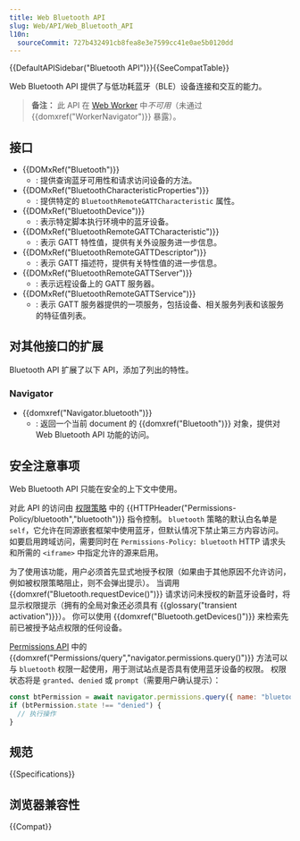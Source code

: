 ```yaml
---
title: Web Bluetooth API
slug: Web/API/Web_Bluetooth_API
l10n:
  sourceCommit: 727b432491cb8fea8e3e7599cc41e0ae5b0120dd
---
```


{{DefaultAPISidebar("Bluetooth API")}}{{SeeCompatTable}}

Web Bluetooth API 提供了与低功耗蓝牙（BLE）设备连接和交互的能力。

> **备注：** 此 API 在 [Web Worker](/zh-CN/docs/Web/API/Web_Workers_API) 中*不可用*（未通过 {{domxref("WorkerNavigator")}} 暴露）。

## 接口

- {{DOMxRef("Bluetooth")}}
  - : 提供查询蓝牙可用性和请求访问设备的方法。
- {{DOMxRef("BluetoothCharacteristicProperties")}}
  - : 提供特定的 `BluetoothRemoteGATTCharacteristic` 属性。
- {{DOMxRef("BluetoothDevice")}}
  - : 表示特定脚本执行环境中的蓝牙设备。
- {{DOMxRef("BluetoothRemoteGATTCharacteristic")}}
  - : 表示 GATT 特性值，提供有关外设服务进一步信息。
- {{DOMxRef("BluetoothRemoteGATTDescriptor")}}
  - : 表示 GATT 描述符，提供有关特性值的进一步信息。
- {{DOMxRef("BluetoothRemoteGATTServer")}}
  - : 表示远程设备上的 GATT 服务器。
- {{DOMxRef("BluetoothRemoteGATTService")}}
  - : 表示 GATT 服务器提供的一项服务，包括设备、相关服务列表和该服务的特征值列表。

## 对其他接口的扩展

Bluetooth API 扩展了以下 API，添加了列出的特性。

### Navigator

- {{domxref("Navigator.bluetooth")}}
  - : 返回一个当前 document 的 {{domxref("Bluetooth")}} 对象，提供对 Web Bluetooth API 功能的访问。

## 安全注意事项

Web Bluetooth API 只能在安全的上下文中使用。

对此 API 的访问由 [权限策略](/zh-CN/docs/Web/HTTP/Permissions_Policy) 中的 {{HTTPHeader("Permissions-Policy/bluetooth","bluetooth")}} 指令控制。
`bluetooth` 策略的默认白名单是 `self`，它允许在同源嵌套框架中使用蓝牙，但默认情况下禁止第三方内容访问。
如要启用跨域访问，需要同时在 `Permissions-Policy: bluetooth` HTTP 请求头和所需的 `<iframe>` 中指定允许的源来启用。

为了使用该功能，用户必须首先显式地授予权限（如果由于其他原因不允许访问，例如被权限策略阻止，则不会弹出提示）。
当调用 {{domxref("Bluetooth.requestDevice()")}} 请求访问未授权的新蓝牙设备时，将显示权限提示（拥有的全局对象还必须具有 {{glossary("transient activation")}}）。
你可以使用 {{domxref("Bluetooth.getDevices()")}} 来检索先前已被授予站点权限的任何设备。

[Permissions API](/zh-CN/docs/Web/API/Permissions_API) 中的 {{domxref("Permissions/query","navigator.permissions.query()")}} 方法可以与 `bluetooth` 权限一起使用，用于测试站点是否具有使用蓝牙设备的权限。
权限状态将是 `granted`、`denied` 或 `prompt`（需要用户确认提示）：

```js
const btPermission = await navigator.permissions.query({ name: "bluetooth" });
if (btPermission.state !== "denied") {
  // 执行操作
}
```

<!-- 以下部分是规范正确的，但在撰写本文时尚未实现：https://github.com/WebBluetoothCG/web-bluetooth/issues/620#issuecomment-1986689299。
-->
<!--
你还可以使用 `query()` 直接检索先前已被授予站点权限的设备。
例如，下面的代码（修改自规范中的示例），返回用户授予权限的最后一个使用的蓝牙设备：
```js
const btPermission = await navigator.permissions.query({
  name: "bluetooth",
  deviceId: sessionStorage.lastDevice,
});
if (result.devices.length == 1) {
  return result.devices[0];
} else {
  throw new DOMException("Lost permission", "NotFoundError");
}
```

请注意，可以传递给 `query()` 的 `bluetooth` 权限选项与可以作为参数传递给 {{DOMxRef("Bluetooth.requestDevice()")}} 的选项相同。
返回的 {{jsxref("Promise")}} 解析为一个 `BluetoothPermissionResult`，一个扩展的 {{domxref("PermissionStatus")}} 对象，在其 `devices` 属性中返回允许的设备数组。
-->

## 规范

{{Specifications}}

## 浏览器兼容性

{{Compat}}
